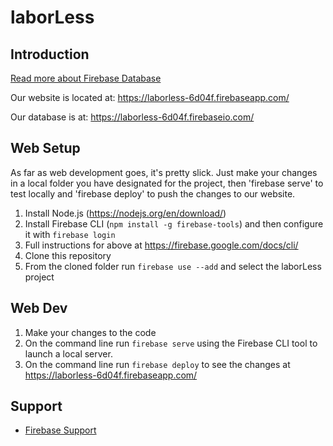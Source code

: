 laborLess
=============================


Introduction
------------

[Read more about Firebase Database](https://firebase.google.com/docs/database/)

Our website is located at: https://laborless-6d04f.firebaseapp.com/

Our database is at: https://laborless-6d04f.firebaseio.com/

Web Setup
---------------

As far as web development goes, it's pretty slick. Just make your changes in a local folder you have designated for the project, then 'firebase serve' to test locally and 'firebase deploy' to push the changes to our website.

 1. Install Node.js (https://nodejs.org/en/download/)
 1. Install Firebase CLI (`npm install -g firebase-tools`) and then configure it with `firebase login`
 1. Full instructions for above at https://firebase.google.com/docs/cli/
 1. Clone this repository
 1. From the cloned folder run `firebase use --add` and select the laborLess project

Web Dev
---------------
 1. Make your changes to the code
 1. On the command line run `firebase serve` using the Firebase CLI tool to launch a local server.
 1. On the command line run `firebase deploy` to see the changes at https://laborless-6d04f.firebaseapp.com/


Support
-------

- [Firebase Support](https://firebase.google.com/support/)

